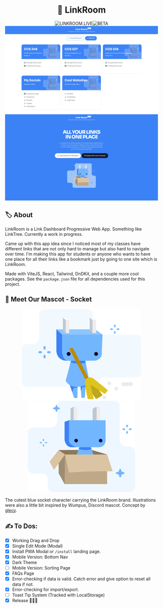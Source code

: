 <h1 align="center">🏹 LinkRoom</h1>
<div align="center"><span><img src="https://img.shields.io/badge/LINKROOM.LIVE-2ea44f?style=for-the-badge" alt="LINKROOM.LIVE"></span><span><img src="https://img.shields.io/badge/BETA-3B82F6?style=for-the-badge" alt="BETA"></span></div>
<div align="center"><img src="/.readme-assets/preview.jpg" width="800px" /><img src="/.readme-assets/preview_landing.jpg" width="800px" /></div>

## 🏷️ About

LinkRoom is a Link Dashboard Progressive Web App. Something like LinkTree. Currently a work in progress.

Came up with this app idea since I noticed most of my classes have different links that are not only hard to manage but also hard to navigate over time. I'm making this app for students or anyone who wants to have one place for all their links like a bookmark just by going to one site which is LinkRoom.

Made with ViteJS, React, Tailwind, DnDKit, and a couple more cool packages. See the `package.json` file for all dependencies used for this project.

## 🔌 Meet Our Mascot - Socket

<div align="center">
<span><img src="public/assets/socket_illustration_0.svg" height="300px" /></span>
<span><img src="public/assets/socket_illustration_1.svg" height="300px" /></span>
</div>
  
The cutest blue socket character carrying the LinkRoom brand. Illustrations were also a little bit inspired by Wumpus, Discord mascot. Concept by [glecy](https://github.com/glecy).

## ✍ To Dos:

- [x] Working Drag and Drop
- [x] Single Edit Mode (Modal)
- [x] Install PWA Modal or `/install` landing page.
- [x] Mobile Version: Bottom Nav
- [x] Dark Theme
- [ ] Mobile Version: Sorting Page
- [x] FAQs Page
- [x] Error-checking if data is valid. Catch error and give option to reset all data if not.
- [x] Error-checking for import/export.
- [ ] Toast Tip System (Tracked with LocalStorage)
- [x] Release 🚀🚀🚀

